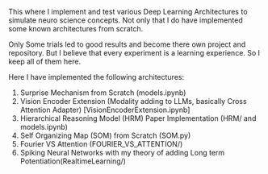 This where I implement and test various Deep Learning Architectures to simulate neuro science concepts. Not only that I do have implemented some known architectures from scratch.

Only Some trials led to good results and become there own project and repository.
But I believe that every experiment is a learning experience. So I keep all of them here.

Here I have implemented the following architectures:

1. Surprise Mechanism from Scratch (models.ipynb)
2. Vision Encoder Extension (Modality adding to LLMs, basically Cross Attention Adapter) [VisionEncoderExtension.ipynb]
3. Hierarchical Reasoning Model (HRM) Paper Implementation (HRM/ and models.ipynb)
4. Self Organizing Map (SOM) from Scratch (SOM.py)
5. Fourier VS Attention (FOURIER_VS_ATTENTION/)
6. Spiking Neural Networks with my theory of adding Long term Potentiation(RealtimeLearning/)